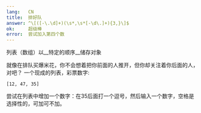 ```yaml
---
lang:   CN
title:  排好队
answer: ^\[([-\.\d]+)(\s*,\s*[-\d\.]+){3,}\]$
ok:     超级棒
error:  尝试加入第四个数
---
```


列表（数组）以__特定的顺序__储存对象

就像在排队买爆米花，你不会想着把你前面的人推开，但你却关注着你后面的人，对吧？
一个现成的列表，彩票数字: 

    [12, 47, 35]

尝试在列表中增加一个数字：在35后面打一个逗号，然后输入一个数字，空格是选择性的，可加可不加。
